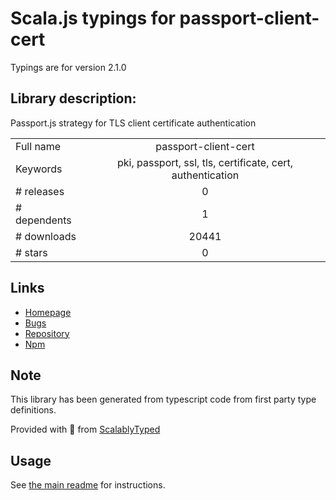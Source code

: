 
# Scala.js typings for passport-client-cert

Typings are for version 2.1.0

## Library description:
Passport.js strategy for TLS client certificate authentication

|                    |                 |
| ------------------ | :-------------: |
| Full name          | passport-client-cert |
| Keywords           | pki, passport, ssl, tls, certificate, cert, authentication |
| # releases         | 0 |
| # dependents       | 1 |
| # downloads        | 20441 |
| # stars            | 0 |

## Links
- [Homepage](https://github.com/ripjar/passport-client-cert)
- [Bugs](https://github.com/ripjar/passport-client-cert/issues)
- [Repository](https://github.com/ripjar/passport-client-cert)
- [Npm](https://www.npmjs.com/package/passport-client-cert)
    


## Note
This library has been generated from typescript code from first party type definitions.

Provided with :purple_heart: from [ScalablyTyped](https://github.com/oyvindberg/ScalablyTyped)

## Usage
See [the main readme](../../readme.md) for instructions.


